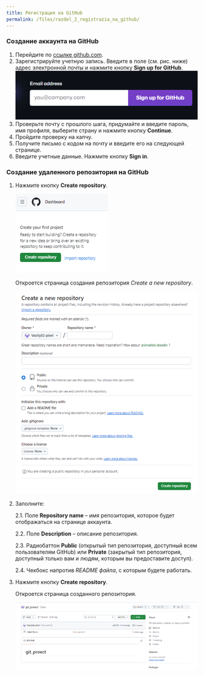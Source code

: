 ```yaml
---
title: Регистрация на GitHub
permalink: /files/razdel_2_registrazia_na_github/
---
```


### Создание аккаунта на GitHub
1. Перейдите по [ссылке github.com](https://github.com/). 
2. Зарегистрируйте учетную запись. Введите в поле (см. рис. ниже) адрес электронной почты и нажмите кнопку **Sign up for GitHub**.
        ![текст](images/registrazia_github.png)     
3. Проверьте почту с прошлого шага, придумайте и введите пароль, имя профиля, выберите страну и нажмите кнопку **Continue**.
4. Пройдите проверку на капчу.
5. Получите письмо с кодом на почту и введите его на следующей странице.
6. Введите учетные данные. Нажмите кнопку **Sign in**.

### Создание удаленного репозитория на GitHub

1. Нажмите кнопку **Create repository**.

   ![текст](images/create_repository.png)

   Откроется страница создания репозитория *Create a new repository*.

   ![текст](images/create_a_new_repository.png)


2.   Заполните:
   
     2.1. Поле **Repository name** – имя репозитория, которое будет отображаться на странице аккаунта. 
     
     2.2. Поле **Description** – описание репозитория.
     
     2.3. Радиобаттон **Public** (открытый тип репозитория, доступный всем пользователям GitHub) или **Private** (закрытый тип репозитория, доступный только вам и людям, которым вы предоставите доступ).
     
     2.4. Чекбокс напротив *README файла*, с которым будете работать.

2. Нажмите кнопку **Create repository**.

   Откроется страница созданного репозитория.

   ![текст](images/straniza_git_proect.png)

